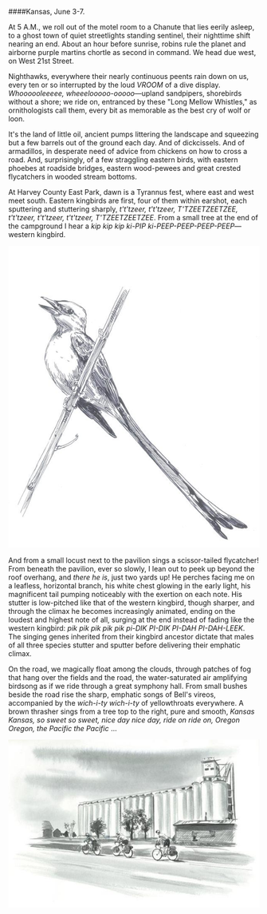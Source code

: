 ####Kansas, June 3-7. 

At 5 A.M., we roll out of the motel room to a Chanute that lies eerily asleep, to a ghost town of quiet streetlights standing sentinel, their nighttime shift nearing an end. About an hour before sunrise, robins rule the planet and airborne purple martins chortle as second in command. We head due west, on West 21st Street.

Nighthawks, everywhere their nearly continuous peents rain down on us, every ten or so interrupted by the loud _VROOM_ of a dive display. _Whoooooleeeee, wheeelooooo-ooooo_—upland sandpipers, shorebirds without a shore; we ride on, entranced by these "Long Mellow Whistles," as ornithologists call them, every bit as memorable as the best cry of wolf or loon. 

It's the land of little oil, ancient pumps littering the landscape and squeezing but a few barrels out of the ground each day. And of dickcissels. And of armadillos, in desperate need of advice from chickens on how to cross a road.  And, surprisingly, of a few straggling eastern birds, with eastern phoebes at roadside bridges, eastern wood-pewees and great crested flycatchers in wooded stream bottoms.

At Harvey County East Park, dawn is a Tyrannus fest, where east and west meet south. Eastern kingbirds are first, four of them within earshot, each sputtering and stuttering sharply, _t't'tzeer, t't'tzeer, T'TZEETZEETZEE, t't'tzeer, t't'tzeer, t't'tzeer, T'TZEETZEETZEE_. From a small tree at the end of the campground I hear a _kip kip kip ki-PIP ki-PEEP-PEEP-PEEP-PEEP_—western kingbird. 

![Kansas](../look_inside_images/Kansas-1.jpg)

And from a small locust next to the pavilion sings a scissor-tailed flycatcher! From beneath the pavilion, ever so slowly, I lean out to peek up beyond the roof overhang, and _there he is_, just two yards up! He perches facing me on a leafless, horizontal branch, his white chest glowing in the early light, his magnificent tail pumping noticeably with the exertion on each note. His stutter is low-pitched like that of the western kingbird, though sharper, and through the climax he becomes increasingly animated, ending on the loudest and highest note of all, surging at the end instead of fading like the western kingbird: _pik pik pik pik pik pi-DIK PI-DIK PI-DAH PI-DAH-LEEK_. The singing genes inherited from their kingbird ancestor dictate that males of all three species stutter and sputter before delivering their emphatic climax. 

On the road, we magically float among the clouds, through patches of fog that hang over the fields and the road, the water-saturated air amplifying birdsong as if we ride through a great symphony hall. From small bushes beside the road rise the sharp, emphatic songs of Bell's vireos, accompanied by the _wich-i-ty wich-i-ty_ of yellowthroats everywhere. A brown thrasher sings from a tree top to the right, pure and smooth, _Kansas Kansas, so sweet so sweet, nice day nice day, ride on ride on, Oregon Oregon, the Pacific the Pacific_ ... 

![Kansas](../look_inside_images/Kansas-2.jpg)
